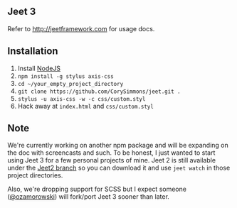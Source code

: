 Jeet 3
---

Refer to http://jeetframework.com for usage docs.

Installation
---

1. Install [NodeJS](http://nodejs.org)
1. `npm install -g stylus axis-css`
1. `cd ~/your_empty_project_directory`
1. `git clone https://github.com/CorySimmons/jeet.git .`
1. `stylus -u axis-css -w -c css/custom.styl`
1. Hack away at `index.html` and `css/custom.styl`

Note
---

We're currently working on another npm package and will be expanding on the doc with screencasts and such. To be honest, I just wanted to start using Jeet 3 for a few personal projects of mine. Jeet 2 is still available under the [Jeet2 branch](https://github.com/CorySimmons/jeet/tree/jeet2) so you can download it and use `jeet watch` in those project directories.

Also, we're dropping support for SCSS but I expect someone ([@ozamorowski](https://github.com/ozamorowski)) will fork/port Jeet 3 sooner than later.